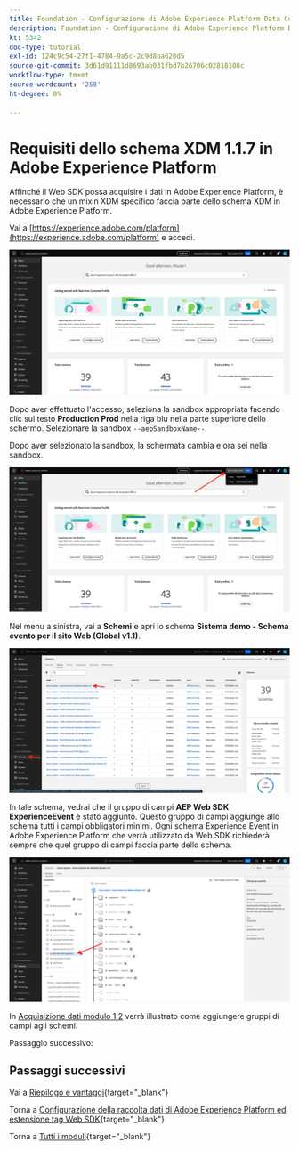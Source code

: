 ```yaml
---
title: Foundation - Configurazione di Adobe Experience Platform Data Collection e dell’estensione Web SDK - Requisiti dello schema XDM in Adobe Experience Platform
description: Foundation - Configurazione di Adobe Experience Platform Data Collection e dell’estensione Web SDK - Requisiti dello schema XDM in Adobe Experience Platform
kt: 5342
doc-type: tutorial
exl-id: 124c9c54-27f1-4784-9a5c-2c9d8ba620d5
source-git-commit: 3d61d91111d8693ab031fbd7b26706c02818108c
workflow-type: tm+mt
source-wordcount: '258'
ht-degree: 0%

---
```


# Requisiti dello schema XDM 1.1.7 in Adobe Experience Platform

Affinché il Web SDK possa acquisire i dati in Adobe Experience Platform, è necessario che un mixin XDM specifico faccia parte dello schema XDM in Adobe Experience Platform.

Vai a [https://experience.adobe.com/platform](https://experience.adobe.com/platform) e accedi.

![Debugger AEP](./images/exp1.png)

Dopo aver effettuato l&#39;accesso, seleziona la sandbox appropriata facendo clic sul testo **Production Prod** nella riga blu nella parte superiore dello schermo. Selezionare la sandbox `--aepSandboxName--`.

Dopo aver selezionato la sandbox, la schermata cambia e ora sei nella sandbox.

![Debugger AEP](./images/exp2.png)

Nel menu a sinistra, vai a **Schemi** e apri lo schema **Sistema demo - Schema evento per il sito Web (Global v1.1)**.

![Debugger AEP](./images/exp3.png)

In tale schema, vedrai che il gruppo di campi **AEP Web SDK ExperienceEvent** è stato aggiunto. Questo gruppo di campi aggiunge allo schema tutti i campi obbligatori minimi. Ogni schema Experience Event in Adobe Experience Platform che verrà utilizzato da Web SDK richiederà sempre che quel gruppo di campi faccia parte dello schema.

![Debugger AEP](./images/exp4.png)

In [Acquisizione dati modulo 1.2](./../dc1.2/data-ingestion.md) verrà illustrato come aggiungere gruppi di campi agli schemi.

Passaggio successivo:

## Passaggi successivi

Vai a [Riepilogo e vantaggi](./summary.md){target="_blank"}

Torna a [Configurazione della raccolta dati di Adobe Experience Platform ed estensione tag Web SDK](./data-ingestion-launch-web-sdk.md){target="_blank"}

Torna a [Tutti i moduli](./../../../../overview.md){target="_blank"}
